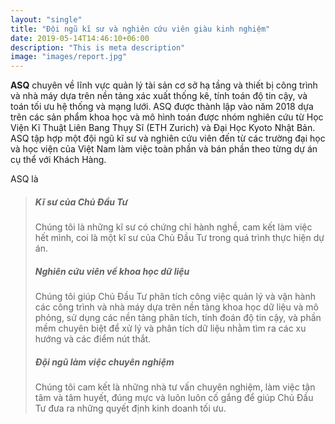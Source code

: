 ```yaml
---
layout: "single"
title: "Đội ngũ kĩ sư và nghiên cứu viên giàu kinh nghiệm"
date: 2019-05-14T14:46:10+06:00
description: "This is meta description"
image: "images/report.jpg"
---
```




<!-- # What We Stand For
We believe that for societies to thrive, we must all hold ourselves accountable for tomorrow. That means creating innovative solutions to the challenges the future will bring. It inspires us to stay curious, act locally, and think internationally. -->

**ASQ** chuyên về lĩnh vực quản lý tài sản cơ sở hạ tầng và thiết bị công trình và nhà máy dựa trên nền tảng xác xuất thống kê, tính toán độ tin cậy, và toán tối ưu hệ thống và mạng lưới. ASQ được thành lập vào năm 2018 dựa trên các sản phẩm khoa học và mô hình toán được nhóm nghiên cứu từ Học Viện Kĩ Thuật Liên Bang Thụy Sĩ (ETH Zurich) và Đại Học Kyoto Nhật Bản. ASQ tập hợp một đội ngũ kĩ sư và nghiên cứu viên đến từ các trường đại học và học viện của Việt Nam làm việc toàn phần và bán phần theo từng dự án cụ thể với Khách Hàng.

ASQ là

> ##### Kĩ sư của Chủ Đầu Tư
> Chúng tôi là những kĩ sư có chứng chỉ hành nghề, cam kết làm việc hết mình, coi là một kĩ sư của Chủ Đầu Tư trong quá trình thực hiện dự án.
> ##### Nghiên cứu viên về khoa học dữ liệu
> Chúng tôi giúp Chủ Đầu Tư phân tích công việc quản lý và vận hành các công trình và nhà máy dựa trên nền tảng khoa học dữ liệu và mô phỏng, sử dụng các nền tảng phân tích, tính đoán độ tin cậy, và phần mềm chuyên biệt để xử lý và phân tích dữ liệu nhằm tìm ra các xu hướng và các điểm nút thắt.
> ##### Đội ngũ làm việc chuyên nghiệm
> Chúng tôi cam kết là những nhà tư vấn chuyên nghiệm, làm việc tận tâm và tâm huyết, đúng mực và luôn luôn cố gắng để giúp Chủ Đầu Tư đưa ra những quyết định kinh doanh tối ưu.
<!-- # Our Market
SMAT focuses exclusively on business in Vietnam and the Philippines. -->
